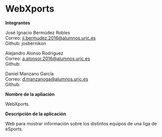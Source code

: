 # WebXports
**Integrantes** 

José Ignacio Bermúdez Robles   
Correo: ji.bermudez.2016@alumnos.urjc.es    
Github: josbernikon

Alejandro Alonso Rodríguez     
Correo: a.alonsor.2016@alumnos.urjc.es      
Github: 

Daniel Manzano García          
Correo: d.manzanoga@alumnos.urjc.es         
Github:

**Nombre de la apliación** 

WebXports.

**Descripción de la aplicación**

Web para mostrar información sobre los distintos equipos de una liga de eSports.

